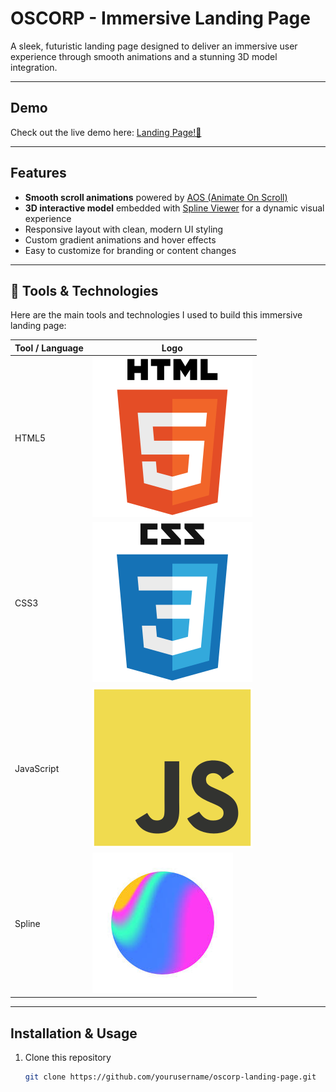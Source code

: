 # OSCORP - Immersive Landing Page

A sleek, futuristic landing page designed to deliver an immersive user experience through smooth animations and a stunning 3D model integration.

---

## Demo

Check out the live demo here: [Landing Page!🤖](https://dshivam9.github.io/Immersive-Landing-Page/)

---

## Features

- **Smooth scroll animations** powered by [AOS (Animate On Scroll)](https://michalsnik.github.io/aos/)  
- **3D interactive model** embedded with [Spline Viewer](https://spline.design/) for a dynamic visual experience  
- Responsive layout with clean, modern UI styling  
- Custom gradient animations and hover effects  
- Easy to customize for branding or content changes

---

## 🚀 Tools & Technologies

Here are the main tools and technologies I used to build this immersive landing page:

| Tool / Language | Logo |
|-----------------|------|
| HTML5           | ![HTML5](https://raw.githubusercontent.com/devicons/devicon/master/icons/html5/html5-original-wordmark.svg) |
| CSS3            | ![CSS3](https://raw.githubusercontent.com/devicons/devicon/master/icons/css3/css3-original-wordmark.svg) |
| JavaScript      | ![JavaScript](https://raw.githubusercontent.com/devicons/devicon/master/icons/javascript/javascript-original.svg) |
| Spline          | ![Spline Logo](assets/spline_logo.jpg) |

---

## Installation & Usage

1. Clone this repository  
   ```bash
   git clone https://github.com/yourusername/oscorp-landing-page.git
